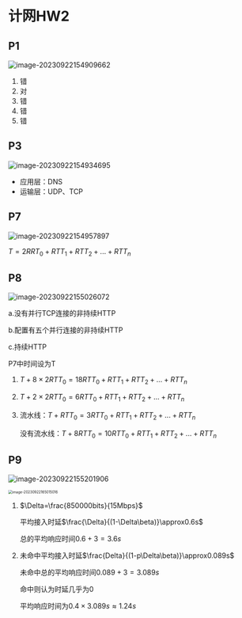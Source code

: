 # 计网HW2

## P1

![image-20230922154909662](C:\Users\Nutrition\AppData\Roaming\Typora\typora-user-images\image-20230922154909662.png)

1. 错
2. 对
3. 错
4. 错
5. 错

## P3

![image-20230922154934695](C:\Users\Nutrition\AppData\Roaming\Typora\typora-user-images\image-20230922154934695.png)

- 应用层：DNS
- 运输层：UDP、TCP

## P7

![image-20230922154957897](C:\Users\Nutrition\AppData\Roaming\Typora\typora-user-images\image-20230922154957897.png)

$T=2RRT_0+RTT_1+RTT_2+...+RTT_n$



## P8

![image-20230922155026072](C:\Users\Nutrition\AppData\Roaming\Typora\typora-user-images\image-20230922155026072.png)

a.没有并行TCP连接的非持续HTTP

b.配置有五个并行连接的非持续HTTP

c.持续HTTP



P7中时间设为T

1. $T+8\times2RTT_0=18RTT_0+RTT_1+RTT_2+...+RTT_n$

2. $T+2\times2RTT_0=6RTT_0+RTT_1+RTT_2+...+RTT_n$

3. 流水线：$T+RTT_0=3RTT_0+RTT_1+RTT_2+...+RTT_n$

   没有流水线：$T+8RTT_0=10RTT_0+RTT_1+RTT_2+...+RTT_n$

   

## P9

![image-20230922155201906](C:\Users\Nutrition\AppData\Roaming\Typora\typora-user-images\image-20230922155201906.png)

<img src="C:\Users\Nutrition\AppData\Roaming\Typora\typora-user-images\image-20230922165015016.png" alt="image-20230922165015016" style="zoom: 50%;" />

1. $\Delta=\frac{850000bits}{15Mbps}$

    平均接入时延$\frac{\Delta}{(1-\Delta\beta)}\approx0.6s$

    总的平均响应时间$0.6+3=3.6s$

   

2. 未命中平均接入时延$\frac{Delta}{(1-p\Delta\beta)}\approx0.089s$

   未命中总的平均响应时间$0.089+3=3.089s$

   命中则认为时延几乎为0

   平均响应时间为$0.4\times3.089s\approx1.24s$


